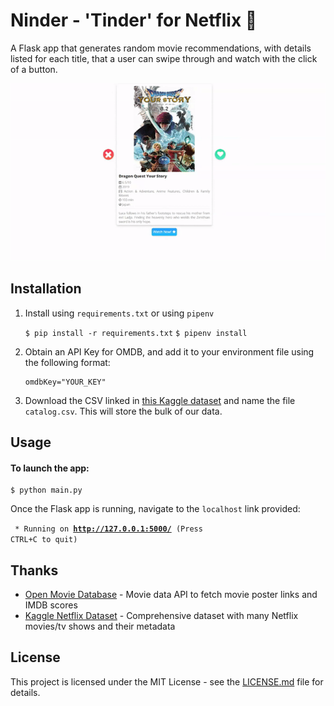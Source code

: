 # Ninder - 'Tinder' for Netflix 🍿

A Flask app that generates random movie recommendations, with details listed for each title, that a user can swipe through and watch with the click of a button.

![app demo](/demo.gif)

## Installation
1. Install using `requirements.txt` or using `pipenv`

    ```$ pip install -r requirements.txt```
    ```$ pipenv install ```

2. Obtain an API Key for OMDB, and add it to your environment file using the following format:

    ```
    omdbKey="YOUR_KEY"
    ```

3. Download the CSV linked in [this Kaggle dataset](https://www.kaggle.com/shivamb/netflix-shows) and name the file `catalog.csv`. This will store the bulk of our data.


## Usage
#### To launch the app:
    $ python main.py

Once the Flask app is running, navigate to the `localhost` link provided:

<code> * Running on <b>http://127.0.0.1:5000/</b> (Press CTRL+C to quit)</code>


## Thanks

* [Open Movie Database](http://www.omdbapi.com/) - Movie data API to fetch movie poster links and IMDB scores
* [Kaggle Netflix Dataset](https://www.kaggle.com/shivamb/netflix-shows) - Comprehensive dataset with many Netflix movies/tv shows and their metadata

## License

This project is licensed under the MIT License - see the [LICENSE.md](/LICENSE) file for details.
